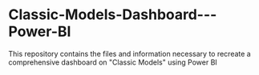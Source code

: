 # Classic-Models-Dashboard---Power-BI
This repository contains the files and information necessary to recreate a comprehensive dashboard on "Classic Models" using Power BI
